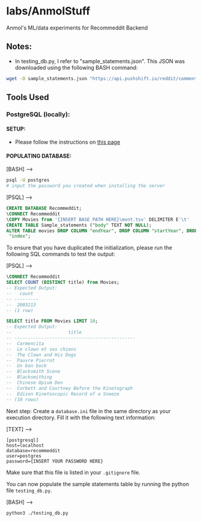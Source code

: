# labs/AnmolStuff
Anmol's ML/data experiments for Recommeddit Backend

## Notes:
 * In testing_db.py, I refer to "sample_statements.json". This JSON was downloaded using the following BASH command:
```bash
wget -O sample_statements.json "https://api.pushshift.io/reddit/comment/search/?link_id=pzeblx&fields=body&subreddit=MovieSuggestions"
```

## Tools Used
### PostgreSQL (locally):
#### SETUP:
 * Please follow the instructions on [this page](https://www.postgresqltutorial.com/postgresql-getting-started/ "Getting Started with PostgreSQL")
#### POPULATING DATABASE:
[BASH] -->
```BASH
psql -U postgres
# input the password you created when installing the server
```
[PSQL] -->
```SQL
CREATE DATABASE Recommeddit;
\CONNECT Recommeddit
\COPY Movies from '{INSERT BASE PATH HERE}\mvnt.tsv' DELIMITER E'\t'
CREATE TABLE Sample_statements ("body" TEXT NOT NULL);
ALTER TABLE movies DROP COLUMN "endYear", DROP COLUMN "startYear", DROP COLUMN "language", DROP COLUMN "region", DROP COLUMN
 "index";
```
To ensure that you have duplicated the initialization, please run the following SQL commands to test the output:

[PSQL] -->
```SQL
\CONNECT Recommeddit
SELECT COUNT (DISTINCT title) from Movies;
-- Expected Output:
--   count
-- ---------
--  2003213
-- (1 row)

SELECT title FROM Movies LIMIT 10;
-- Expected Output:
--                     title
-- ---------------------------------------------
--  Carmencita
--  Le clown et ses chiens
--  The Clown and His Dogs
--  Pauvre Pierrot
--  Un bon bock
--  Blacksmith Scene
--  Blacksmithing
--  Chinese Opium Den
--  Corbett and Courtney Before the Kinetograph
--  Edison Kinetoscopic Record of a Sneeze
-- (10 rows)
```
Next step: Create a `database.ini` file in the same directory as your execution directory. Fill it with the following text information:

[TEXT] -->
```
[postgresql]
host=localhost
database=recommeddit
user=postgres
password={INSERT YOUR PASSWORD HERE}
```
Make sure that this file is listed in your `.gitignore` file.

You can now populate the sample statements table by running the python file `testing_db.py`.

[BASH] -->
```BASH
python3 ./testing_db.py
```
